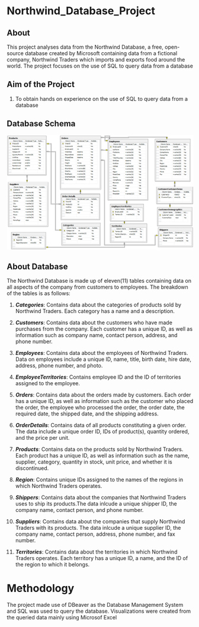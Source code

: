 # Northwind_Database_Project

## About
This project analyses data from the Northwind Database, a free, open-source database created by Microsoft containing data from a fictional company, Northwind Traders which imports and exports food around the world. 
The project focuses on the use of SQL to query data from a database

## Aim of the Project
1. To obtain hands on experience on the use of SQL to query data from a database

## Database Schema
![Northwind Schema](Northwind_ERD.png)

## About Database
The Northwind Database is made up of eleven(11) tables containing data on all aspects of the company from customers to employees. The breakdown of the tables is as follows:

1. **_Categories_**: Contains data about the categories of products sold by Northwind Traders. Each category has a name and a description.

2. **_Customers_**: Contains data about the customers who have made purchases from the company. Each customer has a unique ID, as well as information such as company name, contact person, address, and phone number.

3. **_Employees_**: Contains data about the employees of Northwind Traders. Data on employees include a unique ID, name, title, birth date, hire date, address, phone number, and photo.

4. **_EmployeeTerritories_**: Contains employee ID and the ID of territories assigned to the employee.

5. **_Orders_**: Contains data about the orders made by customers. Each order has a unique ID, as well as information such as the customer who placed the order, the employee who processed the order, the order date, the required date, the shipped date, and the shipping address.

6. **_OrderDetails_**: Contains data of all products constituting a given order. The data include a unique order ID, IDs of product(s), quantity ordered, and the price per unit.

7. **_Products_**: Contains data on the products sold by Northwind Traders. Each product has a unique ID, as well as information such as the name, supplier, category, quantity in stock, unit price, and whether it is discontinued.

8. **_Region_**: Contains unique IDs assigned to the names of the regions in which Northwind Traders operates.

9. **_Shippers_**: Contains data about the companies that Northwind Traders uses to ship its products.The data inlcude a unique shipper ID, the company name, contact person, and phone number.

10. **_Suppliers_**: Contains data about the companies that supply Northwind Traders with its products. The data inlcude a unique supplier ID, the company name, contact person, address, phone number, and fax number.

11. **_Territories_**: Contains data about the territories in which Northwind Traders operates. Each territory has a unique ID, a name, and the ID of the region to which it belongs.


# Methodology
The project made use of DBeaver as the Database Management System and SQL was used to query the database. Visualizations were created from the queried data mainly using Microsof Excel
